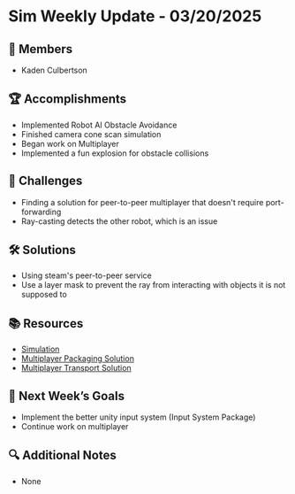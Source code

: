 # Sim Weekly Update - 03/20/2025

## 👥 Members
- Kaden Culbertson

## 🏆 Accomplishments
- Implemented Robot AI Obstacle Avoidance
- Finished camera cone scan simulation
- Began work on Multiplayer
- Implemented a fun explosion for obstacle collisions

## 🚧 Challenges
- Finding a solution for peer-to-peer multiplayer that doesn't require port-forwarding
- Ray-casting detects the other robot, which is an issue

## 🛠 Solutions
- Using steam's peer-to-peer service
- Use a layer mask to prevent the ray from interacting with objects it is not supposed to

## 📚 Resources
- [Simulation](https://github.com/MUsurf/Unity-Robot-Simulation)
- [Multiplayer Packaging Solution](https://docs-multiplayer.unity3d.com/netcode/current/about/)
- [Multiplayer Transport Solution](https://wiki.facepunch.com/steamworks/)

## 🎯 Next Week’s Goals
- Implement the better unity input system (Input System Package)
- Continue work on multiplayer

## 🔍 Additional Notes
- None